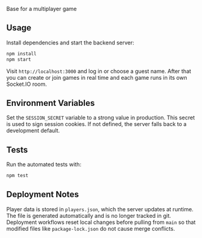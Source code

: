 Base for a multiplayer game

## Usage

Install dependencies and start the backend server:

```bash
npm install
npm start
```

Visit `http://localhost:3000` and log in or choose a guest name. After that you can create or join games in real time and each game runs in its own Socket.IO room.

## Environment Variables

Set the `SESSION_SECRET` variable to a strong value in production. This secret is used to sign session cookies. If not defined, the server falls back to a development default.

## Tests

Run the automated tests with:

```bash
npm test
```

## Deployment Notes

Player data is stored in `players.json`, which the server updates at runtime. The
file is generated automatically and is no longer tracked in git. Deployment
workflows reset local changes before pulling from `main` so that modified files
like `package-lock.json` do not cause merge conflicts.
